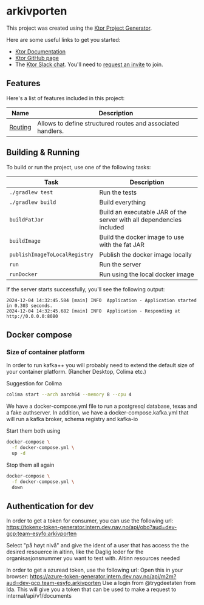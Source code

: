 # arkivporten

This project was created using the [Ktor Project Generator](https://start.ktor.io).

Here are some useful links to get you started:

- [Ktor Documentation](https://ktor.io/docs/home.html)
- [Ktor GitHub page](https://github.com/ktorio/ktor)
- The [Ktor Slack chat](https://app.slack.com/client/T09229ZC6/C0A974TJ9). You'll need
  to [request an invite](https://surveys.jetbrains.com/s3/kotlin-slack-sign-up) to join.

## Features

Here's a list of features included in this project:

| Name                                               | Description                                                 |
|----------------------------------------------------|-------------------------------------------------------------|
| [Routing](https://start.ktor.io/p/routing-default) | Allows to define structured routes and associated handlers. |

## Building & Running

To build or run the project, use one of the following tasks:

| Task                          | Description                                                          |
|-------------------------------|----------------------------------------------------------------------|
| `./gradlew test`              | Run the tests                                                        |
| `./gradlew build`             | Build everything                                                     |
| `buildFatJar`                 | Build an executable JAR of the server with all dependencies included |
| `buildImage`                  | Build the docker image to use with the fat JAR                       |
| `publishImageToLocalRegistry` | Publish the docker image locally                                     |
| `run`                         | Run the server                                                       |
| `runDocker`                   | Run using the local docker image                                     |

If the server starts successfully, you'll see the following output:

```
2024-12-04 14:32:45.584 [main] INFO  Application - Application started in 0.303 seconds.
2024-12-04 14:32:45.682 [main] INFO  Application - Responding at http://0.0.0.0:8080
```

## Docker compose

### Size of container platform

In order to run kafka++ you will probably need to extend the default size of your container platform. (Rancher Desktop,
Colima etc.)

Suggestion for Colima

```bash
colima start --arch aarch64 --memory 8 --cpu 4 
```

We have a docker-compose.yml file to run a postgresql database, texas and a fake authserver.
In addition, we have a docker-compose.kafka.yml that will run a kafka broker, schema registry and kafka-io

Start them both using

```bash
docker-compose \
  -f docker-compose.yml \
  up -d
```

Stop them all again

```bash
docker-compose \
  -f docker-compose.yml \
  down
```

## Authentication for dev

In order to get a token for consumer, you can use the following url:
https://tokenx-token-generator.intern.dev.nav.no/api/obo?aud=dev-gcp:team-esyfo:arkivporten

Select "på høyt nivå" and give the ident of a user that has access the the desired resouerce in altinn, like the Daglig
leder for the organisasjonsnummer you want to test with.
Altinn resources needed

In order to get a azuread token, use the following url:
Open this in your browser:
https://azure-token-generator.intern.dev.nav.no/api/m2m?aud=dev-gcp.team-esyfo.arkivporten
Use a login from @trygdeetaten from Ida.
This will give you a token that can be used to make a request to internal/api/v1/documents
